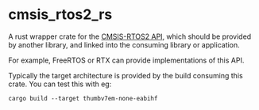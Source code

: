 # cmsis_rtos2_rs

A rust wrapper crate for the 
[CMSIS-RTOS2 API](http://www.keil.com/pack/doc/CMSIS_Dev/RTOS2/html/index.html), 
which should be provided by another library,
and linked into the consuming library or application.

For example, FreeRTOS or RTX can provide implementations of this API. 

Typically the target architecture is provided by the build consuming this crate. 
You can test this with eg:
```
cargo build --target thumbv7em-none-eabihf
```